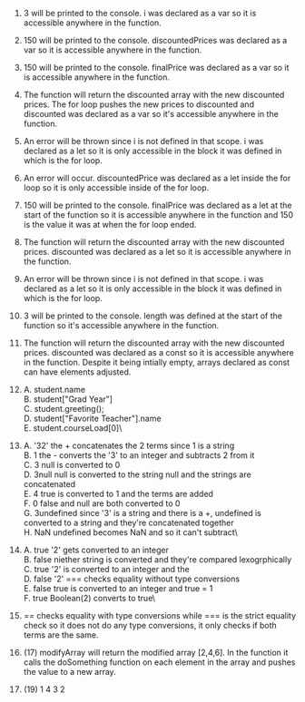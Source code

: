1. 3 will be printed to the console. i was declared as a var so it is accessible anywhere in the function.
2. 150 will be printed to the console. discountedPrices was declared as a var so it is accessible anywhere in the function.
3. 150 will be printed to the console. finalPrice was declared as a var so it is accessible anywhere in the function.
4. The function will return the discounted array with the new discounted prices. The for loop pushes the new prices to discounted and discounted was declared as a var so it's accessible anywhere in the function.
5. An error will be thrown since i is not defined in that scope. i was declared as a let so it is only accessible in the block it was defined in which is the for loop.
6. An error will occur. discountedPrice was declared as a let inside the for loop so it is only accessible inside of the for loop.
7. 150 will be printed to the console. finalPrice was declared as a let at the start of the function so it is accessible anywhere in the function and 150 is the value it was at when the for loop ended.
8. The function will return the discounted array with the new discounted prices. discounted was declared as a let so it is accessible anywhere in the function.
9. An error will be thrown since i is not defined in that scope. i was declared as a let so it is only accessible in the block it was defined in which is the for loop.
10. 3 will be printed to the console. length was defined at the start of the function so it's accessible anywhere in the function.
11. The function will return the discounted array with the new discounted prices. discounted was declared as a const so it is accessible anywhere in the function. Despite it being intially empty, arrays declared as const can have elements adjusted. 
12. A. student.name\
    B. student["Grad Year"]\
    C. student.greeting();\
    D. student["Favorite Teacher"].name\
    E. student.courseLoad[0]\
13. A. '32' the + concatenates the 2 terms since 1 is a string\
    B. 1 the - converts the '3' to an integer and subtracts 2 from it\
    C. 3 null is converted to 0\
    D. 3null null is converted to the string null and the strings are concatenated\
    E. 4 true is converted to 1 and the terms are added\
    F. 0 false and null are both converted to 0\
    G. 3undefined since '3' is a string and there is a +, undefined is converted to a string and they're concatenated together\
    H. NaN undefined becomes NaN and so it can't subtract\
14. A. true '2' gets converted to an integer\
    B. false niether string is converted and they're compared lexogrphically\
    C. true '2' is converted to an integer and the\
    D. false '2' === checks equality without type conversions\
    E. false true is converted to an integer and true = 1\
    F. true Boolean(2) converts to true\
15. == checks equality with type conversions while === is the strict equality check so it does not do any type conversions, it only checks if both terms are the same.

17. (17) modifyArray will return the modified array [2,4,6]. In the function it calls the doSomething function on each element in the array and pushes the value to a new array.

19. (19)
    1
    4
    3
    2